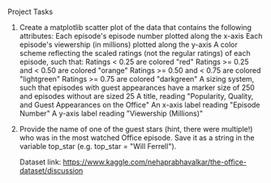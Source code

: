 Project Tasks

1. Create a matplotlib scatter plot of the data that contains the following attributes: 
Each episode's episode number plotted along the x-axis
Each episode's viewership (in millions) plotted along the y-axis
A color scheme reflecting the scaled ratings (not the regular ratings) of each episode, such that:
Ratings < 0.25 are colored "red"
Ratings >= 0.25 and < 0.50 are colored "orange"
Ratings >= 0.50 and < 0.75 are colored "lightgreen"
Ratings >= 0.75 are colored "darkgreen"
A sizing system, such that episodes with guest appearances have a marker size of 250 and episodes without are sized 25
A title, reading "Popularity, Quality, and Guest Appearances on the Office"
An x-axis label reading "Episode Number"
A y-axis label reading "Viewership (Millions)"

2. Provide the name of one of the guest stars (hint, there were multiple!) who was in the most watched Office episode. Save it as a string in the variable top_star (e.g. top_star = "Will Ferrell").

   Dataset link: https://www.kaggle.com/nehaprabhavalkar/the-office-dataset/discussion
